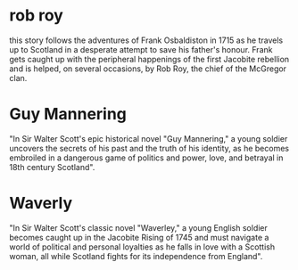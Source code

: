 # rob roy

this story follows the adventures of Frank Osbaldiston in 1715 as he travels
up to Scotland in a desperate attempt to save his father's honour.
Frank gets caught up with the peripheral happenings of the first Jacobite rebellion
and is helped, on several occasions, by Rob Roy, the chief of the McGregor clan.

# Guy Mannering

"In Sir Walter Scott's epic historical novel "Guy Mannering," a young soldier uncovers the secrets of his past and the
truth of his identity, as he becomes embroiled in a dangerous game of politics and power, love, and betrayal in 18th
century Scotland".

# Waverly

"In Sir Walter Scott's classic novel "Waverley," a young English soldier becomes caught up in the Jacobite Rising of
1745 and must navigate a world of political and personal loyalties as he falls in love with a Scottish woman, all while
Scotland fights for its independence from England".
